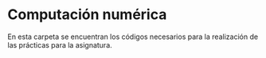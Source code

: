 # Computación numérica
En esta carpeta se encuentran los códigos necesarios para la realización de las prácticas para la asignatura.